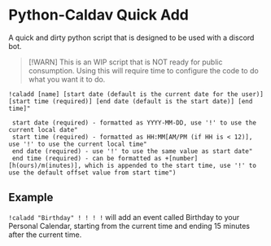 # Python-Caldav Quick Add

A quick and dirty python script that is designed to be used with a discord bot.

> [!WARN]
> This is an WIP script that is NOT ready for public consumption. Using this will require time to configure the code to do what you want it to do.

```
!caladd [name] [start date (default is the current date for the user)] [start time (required)] [end date (default is the start date)] [end time]"

 start date (required) - formatted as YYYY-MM-DD, use '!' to use the current local date" 
 start time (required) - formatted as HH:MM[AM/PM (if HH is < 12)], use '!' to use the current local time" 
 end date (required) - use '!' to use the same value as start date" 
 end time (required) - can be formatted as +[number][h(ours)/m(inutes)], which is appended to the start time, use '!' to use the default offset value from start time")
```

## Example

`!caladd "Birthday" ! ! ! !` will add an event called Birthday to your Personal Calendar, starting from the current time and ending 15 minutes after the current time.
